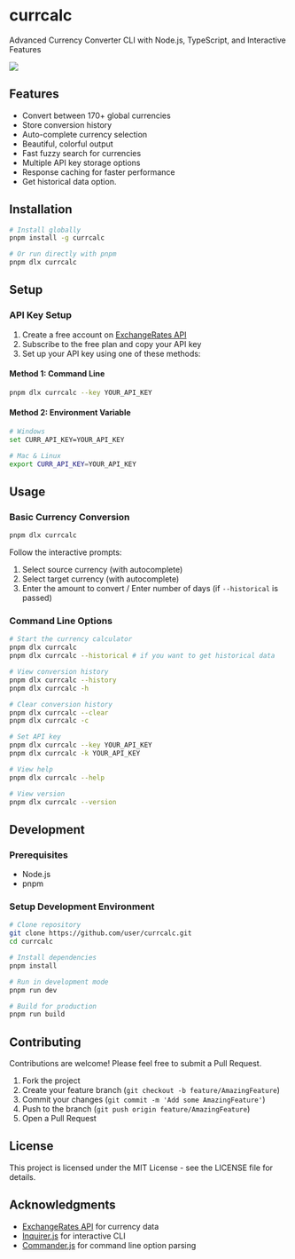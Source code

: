 # currcalc

Advanced Currency Converter CLI with Node.js, TypeScript, and Interactive Features

<img src="./preview.gif" />

## Features

- Convert between 170+ global currencies
- Store conversion history
- Auto-complete currency selection
- Beautiful, colorful output
- Fast fuzzy search for currencies
- Multiple API key storage options
- Response caching for faster performance
- Get historical data option.

## Installation

```bash
# Install globally
pnpm install -g currcalc

# Or run directly with pnpm
pnpm dlx currcalc
```

## Setup

### API Key Setup

1. Create a free account on [ExchangeRates API](https://apilayer.com/marketplace/exchangerates_data-api)
2. Subscribe to the free plan and copy your API key
3. Set up your API key using one of these methods:

#### Method 1: Command Line

```bash
pnpm dlx currcalc --key YOUR_API_KEY
```

#### Method 2: Environment Variable

```bash
# Windows
set CURR_API_KEY=YOUR_API_KEY

# Mac & Linux
export CURR_API_KEY=YOUR_API_KEY
```

## Usage

### Basic Currency Conversion

```bash
pnpm dlx currcalc
```

Follow the interactive prompts:

1. Select source currency (with autocomplete)
2. Select target currency (with autocomplete)
3. Enter the amount to convert / Enter number of days (if `--historical` is passed)

### Command Line Options

```bash
# Start the currency calculator
pnpm dlx currcalc
pnpm dlx currcalc --historical # if you want to get historical data

# View conversion history
pnpm dlx currcalc --history
pnpm dlx currcalc -h

# Clear conversion history
pnpm dlx currcalc --clear
pnpm dlx currcalc -c

# Set API key
pnpm dlx currcalc --key YOUR_API_KEY
pnpm dlx currcalc -k YOUR_API_KEY

# View help
pnpm dlx currcalc --help

# View version
pnpm dlx currcalc --version
```

## Development

### Prerequisites

- Node.js
- pnpm

### Setup Development Environment

```bash
# Clone repository
git clone https://github.com/user/currcalc.git
cd currcalc

# Install dependencies
pnpm install

# Run in development mode
pnpm run dev

# Build for production
pnpm run build
```

## Contributing

Contributions are welcome! Please feel free to submit a Pull Request.

1. Fork the project
2. Create your feature branch (`git checkout -b feature/AmazingFeature`)
3. Commit your changes (`git commit -m 'Add some AmazingFeature'`)
4. Push to the branch (`git push origin feature/AmazingFeature`)
5. Open a Pull Request

## License

This project is licensed under the MIT License - see the LICENSE file for details.

## Acknowledgments

- [ExchangeRates API](https://apilayer.com/marketplace/exchangerates_data-api) for currency data
- [Inquirer.js](https://github.com/SBoudrias/Inquirer.js) for interactive CLI
- [Commander.js](https://github.com/tj/commander.js) for command line option parsing
